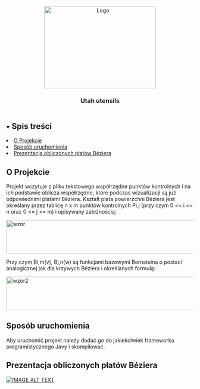 <!-- PROJECT LOGO -->
<br />
<p align="center">
  <a>
    <img src="https://i.imgur.com/8dKQFaQ.png"   alt="Logo" width="300" height="220">
  </a>

  <h3 align="center">Utah utensils</h3>

  <p align="center">

  </p>
</p>



<!-- TABLE OF CONTENTS -->
<details open="open">
  <summary><h2 style="display: inline-block">Spis treści</h2></summary>
    <li>
      <a href="#o-projekcie">O Projekcie</a>
    </li>
    <li>
      <a href="#sposób-uruchomienia">Sposób uruchomienia</a>
  </li>
   <li>
      <a href="#prezentacja-obliczonych-płatów-Béziera">Prezentacja obliczonych płatów Béziera</a>
  </li>
</details>


## O Projekcie
Projekt wczytuje z pliku tekstowego współrzędne punktów kontrolnych i na ich podstawie oblicza współrzędne, które podczas wizualizacji są już odpowiednimi płatami Béziera. Kształt płata powierzchni Béziera jest określany przez tablicę n x m punktów kontrolnych Pi,j (przy czym 0 <= i <= n oraz 0 <= j <= m) i opisywany zależnością:

 <img src="https://i.imgur.com/cRSFBYJ.png"   alt="wzor" width="700" height="90">
 
 Przy czym Bi,m(v), Bj,n(w) są funkcjami bazowymi Bernsteina o postaci analogicznej jak dla krzywych Béziera i określanych formułą:
 
 <img src=" https://i.imgur.com/3BbIA8A.png"   alt="wzor2" width="700" height="90">
 
## Sposób uruchomienia

Aby uruchomić projekt należy dodać go do jakiekolwiek frameworka programistycznego Javy i skompilować.

## Prezentacja obliczonych płatów Béziera

[![IMAGE ALT TEXT](https://img.youtube.com/vi/_yiDqUa5ZXc/0.jpg)](https://www.youtube.com/watch?v=RmaOK0SfDqc "Jet Fighter")
